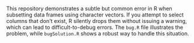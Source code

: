 This repository demonstrates a subtle but common error in R when subsetting data frames using character vectors.  If you attempt to select columns that don't exist, R silently drops them without issuing a warning, which can lead to difficult-to-debug errors. The `bug.R` file illustrates the problem, while `bugSolution.R` shows a robust way to handle this situation.